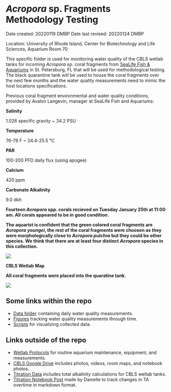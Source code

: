 
# *Acropora* sp. Fragments Methodology Testing 

Date created: 20220119 DMBP 
Date last revised: 20220124 DMBP

Location: University of Rhode Island, Center for Biotechnology and Life Sciences, Aquarium Room 70

This specific folder is used for monitoring water quality of the CBLS wetlab tanks for incoming *Acropora* sp. coral fragments from [SeaLife Fish & Aquariums](https://www.facebook.com/SeaLifeAquariums/) in St. Petersburg, FL that will be used for methodological testing. The black quarantine tank will be used to house the coral fragments over the next few months and the water quality measurements need to mimic the host locations specifications. 

Previous coral fragment environmental and water quality conditions, provided by Avalon Langevin, manager at SeaLIfe Fish and Aquariums:

**Salinity**

1.026 specific gravity ~ 34.2 PSU

**Temperature**

76-78 F ~ 24.4-25.5 °C

**PAR**

100-200 PFD daily flux (using apogee)

**Calcium**

420 ppm

**Carbonate Alkalinity**

9.0 dkh


**Fourteen *Acropora* spp. corals recieved on Tuesday January 25th at 11:00 am. All corals appeared to be in good condition.**

**The aquarist is confident that the green colored coral fragments are *Acropora youngei*, the rest of the coral fragments were choosen as they were morphologically close to *Acropora pulchra* but they could be other species. We think that there are at least four distinct *Acropora* species in this collection.**


![](https://raw.githubusercontent.com/Putnam-Lab/Lab_Management/master/images/Acropora_corals_wetlab.jpg)


**CBLS Wetlab Map**

**All coral fragments were placed into the quaratine tank.**

![](https://raw.githubusercontent.com/Putnam-Lab/Lab_Management/master/images/CBLS_wetlab_map.jpg)

## **Some links within the repo**
- [Data folder](https://github.com/Putnam-Lab/Lab_Management/tree/master/Lab_Resources/CBLS_Aquarium_WQ_Tracking/Acropora_Sampling_Monitoring/data) containing daily water quality measurements.
- [Figures](https://github.com/Putnam-Lab/Lab_Management/tree/master/Lab_Resources/CBLS_Aquarium_WQ_Tracking/Acropora_Sampling_Monitoring/figures) tracking water quality measurements through time. 
- [Scripts](https://github.com/Putnam-Lab/Lab_Management/tree/master/Lab_Resources/CBLS_Aquarium_WQ_Tracking/Acropora_Sampling_Monitoring/scripts) for visualizing collected data.

## **Links outside of the repo**

- [Wetlab Protocols](https://github.com/Putnam-Lab/Lab_Management/tree/master/Lab_Resources/CBLS_Wetlab_Protocols) for routine aquarium maintenance, equipment, and measurements. 
- [CBLS Google Drive](https://drive.google.com/drive/u/0/folders/1ocYxPYi3edLmXBJPu962fU0PFoS6fVF6) includes photos, videos, room maps, and notebook photos.
- [Titration Data](https://github.com/Putnam-Lab/Titrator/tree/main/Data/BlueTank_Titrations) includes total alkalinity calculations for CBLS wetlab tanks.
- [Titration Notebook Post](https://github.com/daniellembecker/DanielleBecker_Lab_Notebook/blob/master/_posts/2022-01-31-CBLS-Wetlab-Tank-Titrations.md) made by Danielle to track changes in TA overtime in markdown format.


